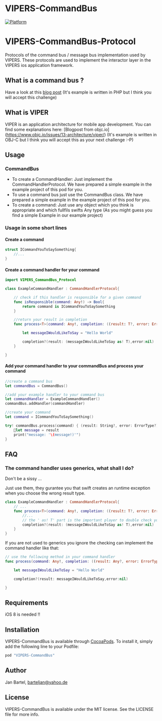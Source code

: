 # VIPERS-CommandBus

[![Platform](https://img.shields.io/cocoapods/p/VIPERS-CommandBus.svg?style=flat)](http://cocoapods.org/pods/VIPERS-CommandBus)


# VIPERS-CommandBus-Protocol

Protocols of the command bus / message bus implementation used by VIPERS. These protocols are used to implement the interactor layer in the VIPERS ios application framework.

## What is a command bus ?
Have a look at this [blog post](http://php-and-symfony.matthiasnoback.nl/2015/01/a-wave-of-command-buses/) (It's example is written in PHP but I think you will accept this challenge)

## What is VIPER

VIPER is an application architecture for mobile app development.
You can find some explanations here: [Blogpost from objc.io] (https://www.objc.io/issues/13-architecture/viper/)  (It's example is written in OBJ-C but I think you will accept this as your next challenge :-P)

## Usage

### CommandBus
* To create a CommandHandler: Just implement the CommandHandlerProtocol. We have prepared a simple example in the example project of this pod for you.
* To use a command bus just use the CommandBus class. We have prepared a simple example in the example project of this pod for you.
* To create a command: Just use any object which you think is appropriate and which fullfils swifts Any type (As you might guess you find a simple Example in our example project) 

### Usage in some short lines

#### Create a command

```swift
struct ICommandYouToSaySomething{
    //...
}
```

#### Create a command handler for your command 

```swift
import VIPERS_CommandBus_Protocol

class ExampleCommandHandler : CommandHandlerProtocol{

    // check if this handler is responsible for a given command
    func isResponsible(command: Any!) -> Bool{
        return command is ICommandYouToSaySomething
    }

    //return your result in completion
    func process<T>(command: Any!, completion: ((result: T?, error: ErrorType?) -> Void)?)  throws{

        let messageIWouldLikeToSay = "Hello World"

        completion?(result: (messageIWouldLikeToSay as! T),error:nil)
    }

}
```

#### Add your command handler to your commandBus and process your command

```swift
//create a command bus
let commandBus = CommandBus()

//add your example handler to your command bus
let commandHandler = ExampleCommandHandler()
commandBus.addHandler(commandHandler)

//create your command
let command = ICommandYouToSaySomething()

try! commandBus.process(command) { (result: String?, error: ErrorType?) in
    let message = result
    print("message: '\(message!)'")
}

```

## FAQ

### The command handler uses generics, what shall I do?

Don't be a sissy ... 

Just use them, they gurantee you that swift creates an runtime exception when you choose the wrong result type.

```swift
class ExampleCommandHandler : CommandHandlerProtocol{
    // ...
    func process<T>(command: Any!, completion: ((result: T?, error: ErrorType?) -> Void)?)  throws{
        //...
        // the ' as! T' part is the important player to double check your result 
        completion?(result: (messageIWouldLikeToSay as! T),error:nil)
    }
}
```

If you are not used to generics you ignore the checking can implement the command handler like that:

```swift
// use the following method in your command handler
func process(command: Any!, completion: ((result: Any?, error: ErrorType?) -> Void)?) throws{

    let messageIWouldLikeToSay = "Hello World"

    completion?(result: messageIWouldLikeToSay,error:nil)

}
```

## Requirements
iOS 8 is needed !!

## Installation

VIPERS-CommandBus is available through [CocoaPods](http://cocoapods.org). To install
it, simply add the following line to your Podfile:


```ruby
pod "VIPERS-CommandBus"
```

## Author

Jan Bartel, barteljan@yahoo.de

## License

VIPERS-CommandBus is available under the MIT license. See the LICENSE file for more info.
